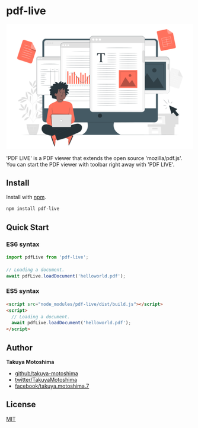 # pdf-live
![heading](heading.svg)

'PDF LIVE' is a PDF viewer that extends the open source 'mozilla/pdf.js'.  
You can start the PDF viewer with toolbar right away with 'PDF LIVE'.

<div style="page-break-before: always;"></div>

## Install
Install with [npm](https://www.npmjs.com/).
```sh
npm install pdf-live
```

## Quick Start

### ES6 syntax
```js
import pdfLive from 'pdf-live'; 

// Loading a document.
await pdfLive.loadDocument('helloworld.pdf');
```

### ES5 syntax
```html
<script src="node_modules/pdf-live/dist/build.js"></script>
<script>
  // Loading a document.
  await pdfLive.loadDocument('helloworld.pdf');
</script>
```

## Author
**Takuya Motoshima**

* [github/takuya-motoshima](https://github.com/takuya-motoshima)
* [twitter/TakuyaMotoshima](https://twitter.com/TakuyaMotoshima)
* [facebook/takuya.motoshima.7](https://www.facebook.com/takuya.motoshima.7)

## License
[MIT](LICENSE)